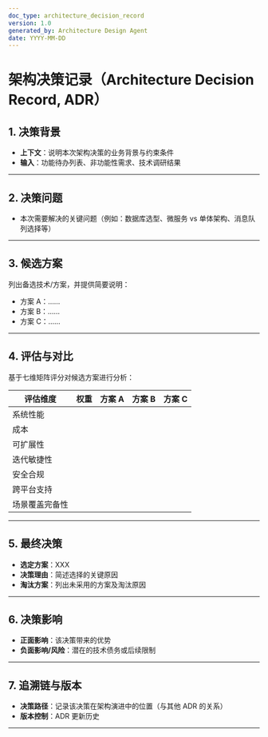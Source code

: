 ```yaml
---
doc_type: architecture_decision_record
version: 1.0
generated_by: Architecture Design Agent
date: YYYY-MM-DD
---
```


# 架构决策记录（Architecture Decision Record, ADR）

## 1. 决策背景
- **上下文**：说明本次架构决策的业务背景与约束条件  
- **输入**：功能待办列表、非功能性需求、技术调研结果  

---

## 2. 决策问题
- 本次需要解决的关键问题（例如：数据库选型、微服务 vs 单体架构、消息队列选择等）

---

## 3. 候选方案
列出备选技术/方案，并提供简要说明：  
- 方案 A：……  
- 方案 B：……  
- 方案 C：……  

---

## 4. 评估与对比
基于七维矩阵评分对候选方案进行分析：  

| 评估维度         | 权重 | 方案 A | 方案 B | 方案 C |
|------------------|------|--------|--------|--------|
| 系统性能         |      |        |        |        |
| 成本             |      |        |        |        |
| 可扩展性         |      |        |        |        |
| 迭代敏捷性       |      |        |        |        |
| 安全合规         |      |        |        |        |
| 跨平台支持       |      |        |        |        |
| 场景覆盖完备性   |      |        |        |        |

---

## 5. 最终决策
- **选定方案**：XXX  
- **决策理由**：简述选择的关键原因  
- **淘汰方案**：列出未采用的方案及淘汰原因  

---

## 6. 决策影响
- **正面影响**：该决策带来的优势  
- **负面影响/风险**：潜在的技术债务或后续限制  

---

## 7. 追溯链与版本
- **决策路径**：记录该决策在架构演进中的位置（与其他 ADR 的关系）  
- **版本控制**：ADR 更新历史  

---
